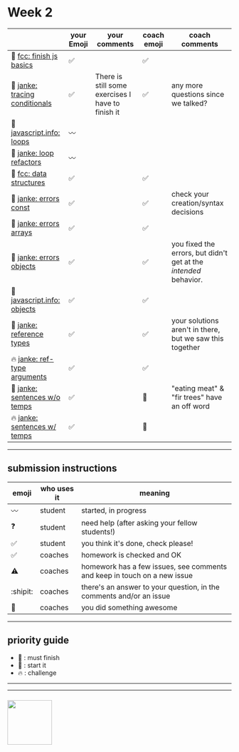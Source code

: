 # Week 2

|  | your Emoji | your comments | coach emoji | coach comments |
| --- | --- | --- | --- | --- |
| :seedling: [fcc: finish js basics](./fcc-basic-js-pt-2.md) | ✅ | |  ✅ | |
| :dash: [janke: tracing conditionals](./jl-tracing-conditionals.md) | ✅ | There is still some exercises I have to finish it |  ✅ | any more questions since we talked?  |
| :seedling: [javascript.info: loops](./jsinfo-loops.md) | :wavy_dash: | | | |
| :dash: [janke: loop refactors](./jl-loop-refactors.md) | :wavy_dash: | | | |
| :seedling: [fcc: data structures](./fcc-data-structures.md) | ✅ | | ✅ | |
| :seedling: [janke: errors const](./jl-errors-const.md) | ✅ | | ✅ | check your creation/syntax decisions |
| :seedling: [janke: errors arrays](./jl-errors-arrays.md) | ✅ | | ✅ | |
| :seedling: [janke: errors objects](./jl-errors-objects.md) | ✅ | | ✅ | you fixed the errors, but didn't get at the _intended_ behavior.  |
| :seedling: [javascript.info: objects](./jsinfo-objects.md) | ✅ | | ✅ | |
| :dash: [janke: reference types](./jl-reference-types.md) | ✅ | | ✅ | your solutions aren't in there, but we saw this together |
| :fire: [janke: ref-type arguments](./jl-functions-ref-type-args.md) | ✅ | | ✅ | |
| :dash: [janke: sentences w/o temps](./jl-variables-sentences-1.md) | ✅ | | :green_heart: | "eating meat" & "fir trees" have an off word |
| :fire: [janke: sentences w/ temps](./jl-variables-sentences-2.md) | ✅ | | :green_heart: |  |



---


## submission instructions

| emoji | who uses it | meaning |
| --- | --- | --- |
|  :wavy_dash: | student | started, in progress  | 
| :question: | student | need help (after asking your fellow students!) | 
| :white_check_mark: | student | you think it's done, check please! | 
| :white_check_mark: | coaches | homework is checked and OK |
| :warning: | coaches | homework has a few issues, see comments and keep in touch on a new issue |
| :shipit: | coaches | there's an answer to your question, in the comments and/or an issue  | 
| :star2: | coaches | you did something awesome |

---

## priority guide

* :seedling: : must finish
* :dash: : start it
* :fire: : challenge

___
___
### <a href="https://hackyourfuture.be" target="_blank"><img src="https://pbs.twimg.com/profile_images/984474625009741824/Bs_qKx6-_400x400.jpg" width="100" height="100"></img></a>
